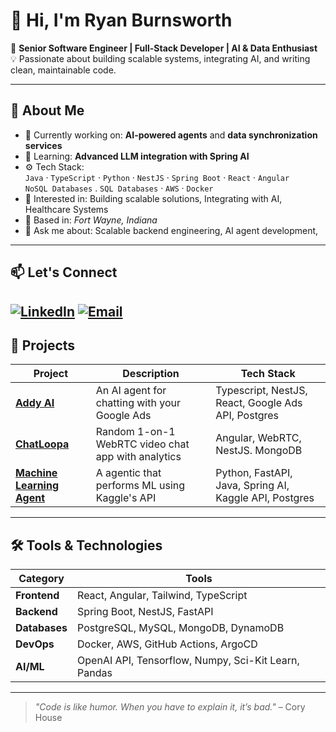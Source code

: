 # 👋 Hi, I'm Ryan Burnsworth

🎯 **Senior Software Engineer | Full-Stack Developer | AI & Data Enthusiast**  
💡 Passionate about building scalable systems, integrating AI, and writing clean, maintainable code.

---

## 🧠 About Me

- 🔭 Currently working on: **AI-powered agents** and **data synchronization services**
- 🌱 Learning: **Advanced LLM integration with Spring AI**
- ⚙️ Tech Stack:  
  `Java` · `TypeScript` · `Python` · `NestJS` · `Spring Boot` · `React` · `Angular`  
  `NoSQL Databases` . `SQL Databases` · `AWS` · `Docker`  
- 🧩 Interested in: Building scalable solutions, Integrating with AI, Healthcare Systems
- 🏡 Based in: *Fort Wayne, Indiana*
- 💬 Ask me about: Scalable backend engineering, AI agent development, 
---
## 📫 Let's Connect

[![LinkedIn](https://img.shields.io/badge/LinkedIn-blue?logo=linkedin&logoColor=white)](https://www.linkedin.com/in/ryan-burnsworth-a25823146)
[![Email](https://img.shields.io/badge/Email-D14836?logo=gmail&logoColor=white)](mailto:ryanburnsworth@gmail.com)
---

## 🚀 Projects

| Project | Description | Tech Stack |
|----------|--------------|-------------|
| [**Addy AI**](https://github.com/ryanburnsworth/AddyAI) | An AI agent for chatting with your Google Ads | Typescript, NestJS, React, Google Ads API, Postgres |
| [**ChatLoopa**](https://github.com/RyanBurnsworth/chatloopa) | Random 1-on-1 WebRTC video chat app with analytics | Angular, WebRTC, NestJS. MongoDB |
| [**Machine Learning Agent**](https://github.com/RyanBurnsworth/mlagent) | A agentic that performs ML using Kaggle's API | Python, FastAPI, Java, Spring AI, Kaggle API, Postgres |
---

## 🛠️ Tools & Technologies

| Category | Tools |
|-----------|-------|
| **Frontend** | React, Angular, Tailwind, TypeScript |
| **Backend** | Spring Boot, NestJS, FastAPI |
| **Databases** | PostgreSQL, MySQL, MongoDB, DynamoDB |
| **DevOps** | Docker, AWS, GitHub Actions, ArgoCD |
| **AI/ML** | OpenAI API, Tensorflow, Numpy, Sci-Kit Learn, Pandas |
---

> _"Code is like humor. When you have to explain it, it’s bad."_ – Cory House
